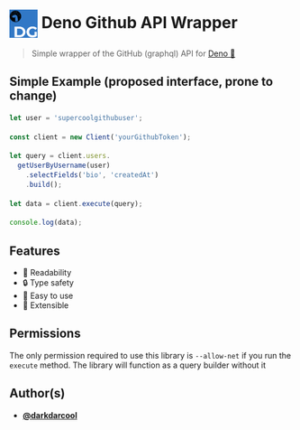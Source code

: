 # <img src = "./logo.svg" align = "center" width = 50/> Deno Github API Wrapper

> Simple wrapper of the GitHub (graphql) API for [Deno 🦕](https://deno.com/)

## Simple Example (proposed interface, prone to change)

```typescript
let user = 'supercoolgithubuser';

const client = new Client('yourGithubToken');

let query = client.users.
  getUserByUsername(user)
    .selectFields('bio', 'createdAt')
    .build();

let data = client.execute(query);

console.log(data);
```

## Features

- 📖 Readability
- 🔒 Type safety
- 🤖 Easy to use
- 🧩 Extensible

## Permissions

The only permission required to use this library is `--allow-net` if you run the `execute` method. The library will function as a query builder without it

## Author(s)

* [**@darkdarcool**](https://github.com/darkdarcool)